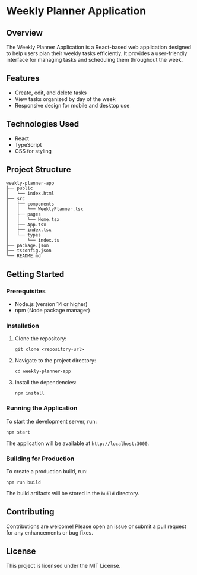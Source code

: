 # Weekly Planner Application

## Overview
The Weekly Planner Application is a React-based web application designed to help users plan their weekly tasks efficiently. It provides a user-friendly interface for managing tasks and scheduling them throughout the week.

## Features
- Create, edit, and delete tasks
- View tasks organized by day of the week
- Responsive design for mobile and desktop use

## Technologies Used
- React
- TypeScript
- CSS for styling

## Project Structure
```
weekly-planner-app
├── public
│   └── index.html
├── src
│   ├── components
│   │   └── WeeklyPlanner.tsx
│   ├── pages
│   │   └── Home.tsx
│   ├── App.tsx
│   ├── index.tsx
│   └── types
│       └── index.ts
├── package.json
├── tsconfig.json
└── README.md
```

## Getting Started

### Prerequisites
- Node.js (version 14 or higher)
- npm (Node package manager)

### Installation
1. Clone the repository:
   ```
   git clone <repository-url>
   ```
2. Navigate to the project directory:
   ```
   cd weekly-planner-app
   ```
3. Install the dependencies:
   ```
   npm install
   ```

### Running the Application
To start the development server, run:
```
npm start
```
The application will be available at `http://localhost:3000`.

### Building for Production
To create a production build, run:
```
npm run build
```
The build artifacts will be stored in the `build` directory.

## Contributing
Contributions are welcome! Please open an issue or submit a pull request for any enhancements or bug fixes.

## License
This project is licensed under the MIT License.